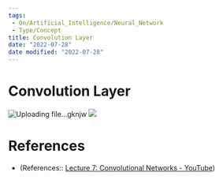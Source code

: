 ```yaml
---
tags:
 - On/Artificial_Intelligence/Neural_Network
 - Type/Concept
title: Convolution Layer
date: "2022-07-28"
date modified: "2022-07-28"
---
```


# Convolution Layer
![Uploading file…gknjw]()
![](https://i.imgur.com/VV4qaCg.png)


# References
- (References:: [Lecture 7: Convolutional Networks - YouTube](https://www.youtube.com/watch?v=ANyxBVxmdZ0&list=PL5-TkQAfAZFbzxjBHtzdVCWE0Zbhomg7r))
